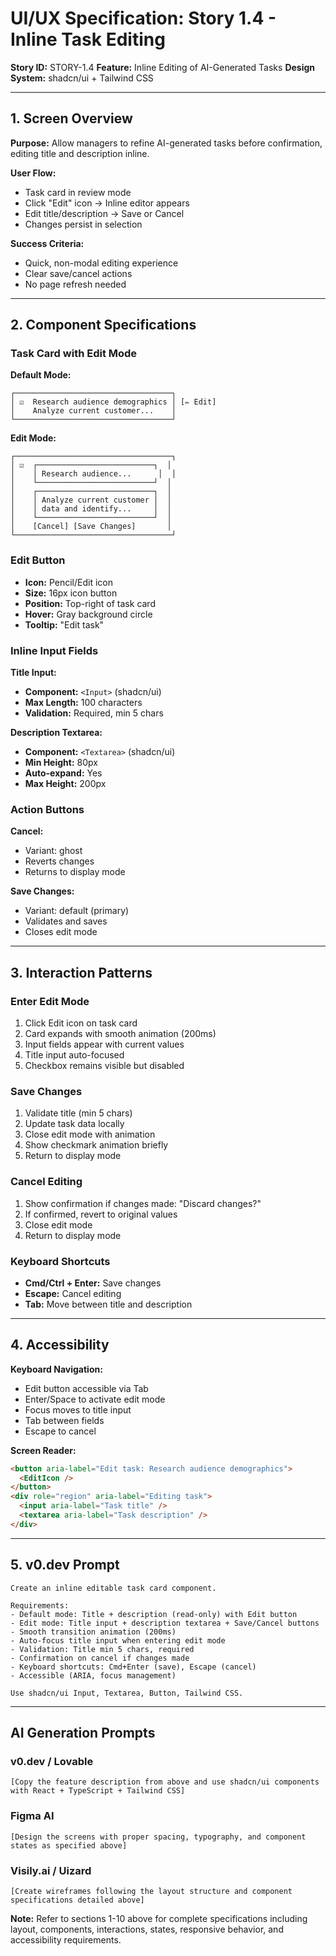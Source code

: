 # UI/UX Specification: Story 1.4 - Inline Task Editing

**Story ID:** STORY-1.4
**Feature:** Inline Editing of AI-Generated Tasks
**Design System:** shadcn/ui + Tailwind CSS

---

## 1. Screen Overview

**Purpose:** Allow managers to refine AI-generated tasks before confirmation, editing title and description inline.

**User Flow:**
- Task card in review mode
- Click "Edit" icon → Inline editor appears
- Edit title/description → Save or Cancel
- Changes persist in selection

**Success Criteria:**
- Quick, non-modal editing experience
- Clear save/cancel actions
- No page refresh needed

---

## 2. Component Specifications

### Task Card with Edit Mode

**Default Mode:**
```
┌───────────────────────────────────┐
│ ☑  Research audience demographics │ [✏️ Edit]
│    Analyze current customer...    │
└───────────────────────────────────┘
```

**Edit Mode:**
```
┌───────────────────────────────────┐
│ ☑  ┌──────────────────────────┐  │
│    │ Research audience...      │  │
│    └──────────────────────────┘  │
│    ┌──────────────────────────┐  │
│    │ Analyze current customer │  │
│    │ data and identify...     │  │
│    └──────────────────────────┘  │
│    [Cancel] [Save Changes]       │
└───────────────────────────────────┘
```

### Edit Button
- **Icon:** Pencil/Edit icon
- **Size:** 16px icon button
- **Position:** Top-right of task card
- **Hover:** Gray background circle
- **Tooltip:** "Edit task"

### Inline Input Fields
**Title Input:**
- **Component:** `<Input>` (shadcn/ui)
- **Max Length:** 100 characters
- **Validation:** Required, min 5 chars

**Description Textarea:**
- **Component:** `<Textarea>` (shadcn/ui)
- **Min Height:** 80px
- **Auto-expand:** Yes
- **Max Height:** 200px

### Action Buttons
**Cancel:**
- Variant: ghost
- Reverts changes
- Returns to display mode

**Save Changes:**
- Variant: default (primary)
- Validates and saves
- Closes edit mode

---

## 3. Interaction Patterns

### Enter Edit Mode
1. Click Edit icon on task card
2. Card expands with smooth animation (200ms)
3. Input fields appear with current values
4. Title input auto-focused
5. Checkbox remains visible but disabled

### Save Changes
1. Validate title (min 5 chars)
2. Update task data locally
3. Close edit mode with animation
4. Show checkmark animation briefly
5. Return to display mode

### Cancel Editing
1. Show confirmation if changes made: "Discard changes?"
2. If confirmed, revert to original values
3. Close edit mode
4. Return to display mode

### Keyboard Shortcuts
- **Cmd/Ctrl + Enter:** Save changes
- **Escape:** Cancel editing
- **Tab:** Move between title and description

---

## 4. Accessibility

**Keyboard Navigation:**
- Edit button accessible via Tab
- Enter/Space to activate edit mode
- Focus moves to title input
- Tab between fields
- Escape to cancel

**Screen Reader:**
```html
<button aria-label="Edit task: Research audience demographics">
  <EditIcon />
</button>
<div role="region" aria-label="Editing task">
  <input aria-label="Task title" />
  <textarea aria-label="Task description" />
</div>
```

---

## 5. v0.dev Prompt

```
Create an inline editable task card component.

Requirements:
- Default mode: Title + description (read-only) with Edit button
- Edit mode: Title input + description textarea + Save/Cancel buttons
- Smooth transition animation (200ms)
- Auto-focus title input when entering edit mode
- Validation: Title min 5 chars, required
- Confirmation on cancel if changes made
- Keyboard shortcuts: Cmd+Enter (save), Escape (cancel)
- Accessible (ARIA, focus management)

Use shadcn/ui Input, Textarea, Button, Tailwind CSS.
```

---

## AI Generation Prompts

### v0.dev / Lovable
```
[Copy the feature description from above and use shadcn/ui components with React + TypeScript + Tailwind CSS]
```

### Figma AI
```
[Design the screens with proper spacing, typography, and component states as specified above]
```

### Visily.ai / Uizard
```
[Create wireframes following the layout structure and component specifications detailed above]
```

**Note:** Refer to sections 1-10 above for complete specifications including layout, components, interactions, states, responsive behavior, and accessibility requirements.
